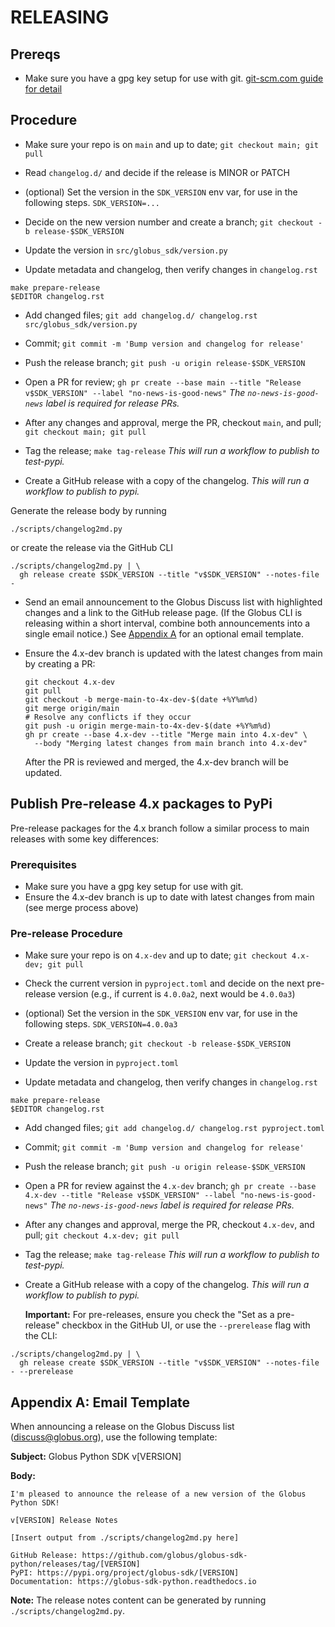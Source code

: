 # RELEASING

## Prereqs

- Make sure you have a gpg key setup for use with git.
  [git-scm.com guide for detail](https://git-scm.com/book/en/v2/Git-Tools-Signing-Your-Work)

## Procedure

- Make sure your repo is on `main` and up to date;
    `git checkout main; git pull`

- Read `changelog.d/` and decide if the release is MINOR or PATCH

- (optional) Set the version in the `SDK_VERSION` env var, for use in the
  following steps. `SDK_VERSION=...`

- Decide on the new version number and create a branch;
   `git checkout -b release-$SDK_VERSION`

- Update the version in `src/globus_sdk/version.py`

- Update metadata and changelog, then verify changes in `changelog.rst`

```
make prepare-release
$EDITOR changelog.rst
```

- Add changed files;
    `git add changelog.d/ changelog.rst src/globus_sdk/version.py`

- Commit; `git commit -m 'Bump version and changelog for release'`

- Push the release branch; `git push -u origin release-$SDK_VERSION`

- Open a PR for review;
    `gh pr create --base main --title "Release v$SDK_VERSION" --label "no-news-is-good-news"`
    _The `no-news-is-good-news` label is required for release PRs._

- After any changes and approval, merge the PR, checkout `main`, and pull;
    `git checkout main; git pull`

- Tag the release; `make tag-release`
    _This will run a workflow to publish to test-pypi._

- Create a GitHub release with a copy of the changelog.
    _This will run a workflow to publish to pypi._

Generate the release body by running
```
./scripts/changelog2md.py
```
or create the release via the GitHub CLI
```
./scripts/changelog2md.py | \
  gh release create $SDK_VERSION --title "v$SDK_VERSION" --notes-file -
```

- Send an email announcement to the Globus Discuss list with highlighted
  changes and a link to the GitHub release page.
  (If the Globus CLI is releasing within a short interval,
  combine both announcements into a single email notice.)
  See [Appendix A](#appendix-a-email-template) for an optional email template.

- Ensure the 4.x-dev branch is updated with the latest changes from main
  by creating a PR:
    ```
    git checkout 4.x-dev
    git pull
    git checkout -b merge-main-to-4x-dev-$(date +%Y%m%d)
    git merge origin/main
    # Resolve any conflicts if they occur
    git push -u origin merge-main-to-4x-dev-$(date +%Y%m%d)
    gh pr create --base 4.x-dev --title "Merge main into 4.x-dev" \
      --body "Merging latest changes from main branch into 4.x-dev"
    ```
    After the PR is reviewed and merged, the 4.x-dev branch will be updated.

## Publish Pre-release 4.x packages to PyPi

Pre-release packages for the 4.x branch follow a similar process to main releases with some key differences:

### Prerequisites

- Make sure you have a gpg key setup for use with git.
- Ensure the 4.x-dev branch is up to date with latest changes from main (see merge process above)

### Pre-release Procedure

- Make sure your repo is on `4.x-dev` and up to date;
    `git checkout 4.x-dev; git pull`

- Check the current version in `pyproject.toml` and decide on the next pre-release version
  (e.g., if current is `4.0.0a2`, next would be `4.0.0a3`)

- (optional) Set the version in the `SDK_VERSION` env var, for use in the
  following steps. `SDK_VERSION=4.0.0a3`

- Create a release branch;
   `git checkout -b release-$SDK_VERSION`

- Update the version in `pyproject.toml`

- Update metadata and changelog, then verify changes in `changelog.rst`

```
make prepare-release
$EDITOR changelog.rst
```

- Add changed files;
    `git add changelog.d/ changelog.rst pyproject.toml`

- Commit; `git commit -m 'Bump version and changelog for release'`

- Push the release branch; `git push -u origin release-$SDK_VERSION`

- Open a PR for review against the `4.x-dev` branch;
    `gh pr create --base 4.x-dev --title "Release v$SDK_VERSION" --label "no-news-is-good-news"`
    _The `no-news-is-good-news` label is required for release PRs._

- After any changes and approval, merge the PR, checkout `4.x-dev`, and pull;
    `git checkout 4.x-dev; git pull`

- Tag the release; `make tag-release`
    _This will run a workflow to publish to test-pypi._

- Create a GitHub release with a copy of the changelog.
    _This will run a workflow to publish to pypi._

  **Important:** For pre-releases, ensure you check the "Set as a pre-release" checkbox in
  the GitHub UI, or use the `--prerelease` flag with the CLI:

```
./scripts/changelog2md.py | \
  gh release create $SDK_VERSION --title "v$SDK_VERSION" --notes-file - --prerelease
```

## Appendix A: Email Template

When announcing a release on the Globus Discuss list (discuss@globus.org), use the following template:

**Subject:** Globus Python SDK v[VERSION]

**Body:**
```
I'm pleased to announce the release of a new version of the Globus Python SDK!

v[VERSION] Release Notes

[Insert output from ./scripts/changelog2md.py here]

GitHub Release: https://github.com/globus/globus-sdk-python/releases/tag/[VERSION]
PyPI: https://pypi.org/project/globus-sdk/[VERSION]
Documentation: https://globus-sdk-python.readthedocs.io
```

**Note:** The release notes content can be generated by running `./scripts/changelog2md.py`.

